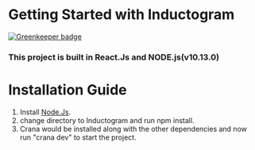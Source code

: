 # Getting Started with Inductogram

[![Greenkeeper badge](https://badges.greenkeeper.io/NITKOSG/Inductogram.svg)](https://greenkeeper.io/)

### This project is built in React.Js and NODE.js(v10.13.0)

# Installation Guide
1. Install [Node.Js](https://nodejs.org).
2. change directory to Inductogram and run npm install.
3. Crana would be installed along with the other dependencies and now run "crana dev" to start the project.

